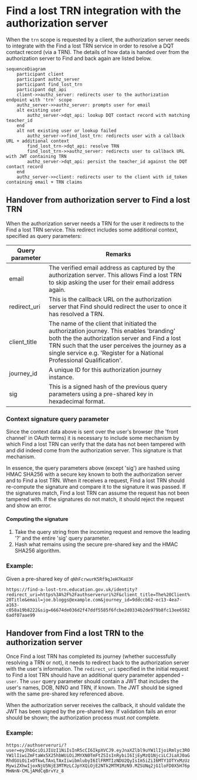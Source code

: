 # Find a lost TRN integration with the authorization server

When the `trn` scope is requested by a client, the authorization server needs to integrate with the
Find a lost TRN service in order to resolve a DQT contact record (via a TRN). The details of how data is handed over
from the authorization server to Find and back again are listed below.


```mermaid
sequenceDiagram
    participant client
    participant authz_server
    participant find_lost_trn
    participant dqt_api
    client->>authz_server: redirects user to the authorization endpoint with 'trn' scope
    authz_server->>authz_server: prompts user for email
    alt existing user
        authz_server->dqt_api: lookup DQT contact record with matching teacher_id
    end
    alt not existing user or lookup failed
        authz_server->>find_lost_trn: redirects user with a callback URL + additional context
        find_lost_trn->dqt_api: resolve TRN
        find_lost_trn->>authz_server: redirects user to callback URL with JWT containing TRN
        authz_server->dqt_api: persist the teacher_id against the DQT contact record
    end
    authz_server->>client: redirects user to the client with id_token containing email + TRN claims
```


## Handover from authorization server to Find a lost TRN

When the authorization server needs a TRN for the user it redirects to the Find a lost TRN service.
This redirect includes some additional context, specified as query parameters:

| Query parameter | Remarks |
| --- | --- |
| email | The verified email address as captured by the authorization server. This allows Find a lost TRN to skip asking the user for their email address again. |
| redirect_uri | This is the callback URL on the authorization server that Find should redirect the user to once it has resolved a TRN. |
| client_title | The name of the client that initiated the authorization journey. This enables 'branding' both the the authorization server and Find a lost TRN such that the user perceives the journey as a single service e.g. 'Register for a National Professional Qualification'. |
| journey_id | A unique ID for this authorization journey instance. |
| sig | This is a signed hash of the previous query parameters using a pre-shared key in hexadecimal format. |

### Context signature query parameter

Since the context data above is sent over the user's browser (the 'front channel' in OAuth terms) it is necessary to include some mechanism by which Find a lost TRN can verify that the data has not been tampered with and did indeed come from the authorization server. This signature is that mechanism.

In essence, the query parameters above (except 'sig') are hashed using HMAC SHA256 with a secure key known to both the authorization server and to Find a lost TRN. When it receives a request, Find a lost TRN should re-compute the signature and compare it to the signature it was passed. If the signatures match, Find a lost TRN can assume the request has not been tampered with. If the signatures do not match, it should reject the request and show an error.

#### Computing the signature

1. Take the query string from the incoming request and remove the leading '?' and the entire 'sig' query parameter.
2. Hash what remains using the secure pre-shared key and the HMAC SHA256 algorithm.

### Example:
Given a pre-shared key of `qNhFcrwurK5Rf9qJeH7KaU3F`

`https://find-a-lost-trn.education.gov.uk/identity?redirect_uri=https%3A%2F%2Fauthserveruri%2F&client_title=The%20Client%20Title&email=joe.bloggs@example.com&journey_id=9ddccb62-ec13-4ea7-a163-c058a19b8222&sig=66674de036d2f47ddf5585f6fcbe2d0334b2de979b8fc13ee65826adf07aae99`


## Handover from Find a lost TRN to the authorization server

Once Find a lost TRN has completed its journey (whether successfully resolving a TRN or not), it needs to redirect back to the authorization server with the user's information.
The `redirect_uri` specified in the initial request to Find a lost TRN should have an additional query parameter appended - `user`. The `user` query parameter should contain a JWT that includes the user's names, DOB, NINO and TRN, if known. The JWT should be signed with the same pre-shared key referenced above.

When the authorization server receives the callback, it should validate the JWT has been signed by the pre-shared key. If validation fails an error should be shown; the authorization process must *not* complete.

### Example:

`https://authserveruri/?user=eyJhbGciOiJIUzI1NiIsInR5cCI6IkpXVCJ9.eyJnaXZlbl9uYW1lIjoiRmlyc3ROYW1lIiwiZmFtaWx5X25hbWUiOiJMYXN0TmFtZSIsInRybiI6IjEyMzQ1NjciLCJiaXJ0aGRhdGUiOiIxOTkwLTAxLTAxIiwibmlubyI6IlFRMTIzNDU2QyIsIm5iZiI6MTY1OTYxMzUzMywiZXhwIjoxNjU5NjE3MTMzLCJpYXQiOjE2NTk2MTM1MzN9.MZSUNq2jG1loFD0X5H76pMmNnN-CMLjAMdCqBrvYz_8`